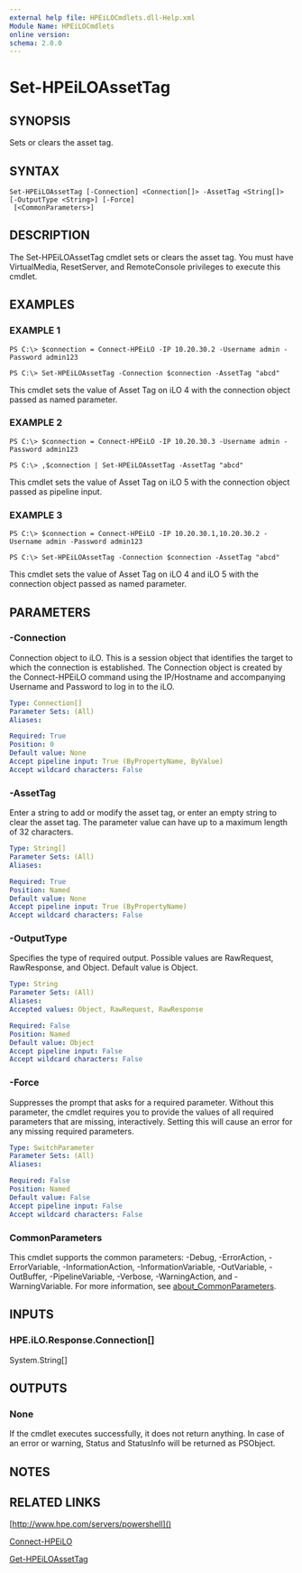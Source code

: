 ```yaml
---
external help file: HPEiLOCmdlets.dll-Help.xml
Module Name: HPEiLOCmdlets
online version:
schema: 2.0.0
---
```


# Set-HPEiLOAssetTag

## SYNOPSIS
Sets or clears the asset tag.

## SYNTAX

```
Set-HPEiLOAssetTag [-Connection] <Connection[]> -AssetTag <String[]> [-OutputType <String>] [-Force]
 [<CommonParameters>]
```

## DESCRIPTION
The Set-HPEiLOAssetTag cmdlet sets or clears the asset tag.
You must have VirtualMedia, ResetServer, and RemoteConsole privileges to execute this cmdlet.

## EXAMPLES

### EXAMPLE 1
```
PS C:\> $connection = Connect-HPEiLO -IP 10.20.30.2 -Username admin -Password admin123

PS C:\> Set-HPEiLOAssetTag -Connection $connection -AssetTag "abcd"
```

This cmdlet sets the value of Asset Tag on iLO 4 with the connection object passed as named parameter.

### EXAMPLE 2
```
PS C:\> $connection = Connect-HPEiLO -IP 10.20.30.3 -Username admin -Password admin123

PS C:\> ,$connection | Set-HPEiLOAssetTag -AssetTag "abcd"
```

This cmdlet sets the value of Asset Tag on iLO 5 with the connection object passed as pipeline input.

### EXAMPLE 3
```
PS C:\> $connection = Connect-HPEiLO -IP 10.20.30.1,10.20.30.2 -Username admin -Password admin123

PS C:\> Set-HPEiLOAssetTag -Connection $connection -AssetTag "abcd"
```

This cmdlet sets the value of Asset Tag on iLO 4 and iLO 5 with the connection object passed as named parameter.

## PARAMETERS

### -Connection
Connection object to iLO.
This is a session object that identifies the target to which the connection is established.
The Connection object is created by the Connect-HPEiLO command using the IP/Hostname and accompanying Username and Password to log in to the iLO.

```yaml
Type: Connection[]
Parameter Sets: (All)
Aliases:

Required: True
Position: 0
Default value: None
Accept pipeline input: True (ByPropertyName, ByValue)
Accept wildcard characters: False
```

### -AssetTag
Enter a string to add or modify the asset tag, or enter an empty string to clear the asset tag.
The parameter value can have up to a maximum length of 32 characters.

```yaml
Type: String[]
Parameter Sets: (All)
Aliases:

Required: True
Position: Named
Default value: None
Accept pipeline input: True (ByPropertyName)
Accept wildcard characters: False
```

### -OutputType
Specifies the type of required output.
Possible values are RawRequest, RawResponse, and Object.
Default value is Object.

```yaml
Type: String
Parameter Sets: (All)
Aliases:
Accepted values: Object, RawRequest, RawResponse

Required: False
Position: Named
Default value: Object
Accept pipeline input: False
Accept wildcard characters: False
```

### -Force
Suppresses the prompt that asks for a required parameter.
Without this parameter, the cmdlet requires you to provide the values of all required parameters that are missing, interactively.
Setting this will cause an error for any missing required parameters.

```yaml
Type: SwitchParameter
Parameter Sets: (All)
Aliases:

Required: False
Position: Named
Default value: False
Accept pipeline input: False
Accept wildcard characters: False
```

### CommonParameters
This cmdlet supports the common parameters: -Debug, -ErrorAction, -ErrorVariable, -InformationAction, -InformationVariable, -OutVariable, -OutBuffer, -PipelineVariable, -Verbose, -WarningAction, and -WarningVariable. For more information, see [about_CommonParameters](http://go.microsoft.com/fwlink/?LinkID=113216).

## INPUTS

### HPE.iLO.Response.Connection[]
System.String[]
## OUTPUTS

### None
If the cmdlet executes successfully, it does not return anything.
In case of an error or warning, Status and StatusInfo will be returned as PSObject.

## NOTES

## RELATED LINKS

[http://www.hpe.com/servers/powershell]()

[Connect-HPEiLO]()

[Get-HPEiLOAssetTag]()

